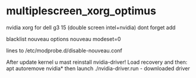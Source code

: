 # multiplescreen_xorg_optimus
nvidia xorg for dell g3 15 (double screen intel+nvidia)
dont forget add 

blacklist nouveau
options nouveau modeset=0

lines to /etc/modprobe.d/disable-nouveau.conf

After update kernel u mast reinstall nvidia-driver!
Load recovery and then:
apt autoremove nvidia*
then launch ./nvidia-driver.run - downloaded driver
